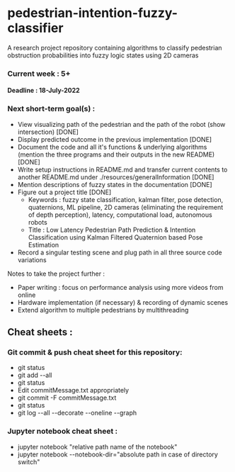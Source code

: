 # pedestrian-intention-fuzzy-classifier
A research project repository containing algorithms to classify pedestrian obstruction probabilities into fuzzy logic states using 2D cameras 

### Current week : 5+
#### Deadline : 18-July-2022

### Next short-term goal(s) :

- View visualizing path of the pedestrian and the path of the robot (show intersection) [DONE]
- Display predicted outcome in the previous implementation [DONE]
- Document the code and all it's functions & underlying algorithms (mention the three programs and their outputs in the new README) [DONE]
- Write setup instructions in README.md and transfer current contents to another README.md under ./resources/generalInformation [DONE]
- Mention descriptions of fuzzy states in the documentation [DONE]
- Figure out a project title [DONE]
    - Keywords : fuzzy state classification, kalman filter, pose detection, quaternions, ML pipeline, 2D cameras (eliminating the requirement of depth perception), latency, computational load, autonomous robots
    - Title : Low Latency Pedestrian Path Prediction & Intention Classification using Kalman Filtered Quaternion based Pose Estimation 
- Record a singular testing scene and plug path in all three source code variations

Notes to take the project further :
- Paper writing : focus on performance analysis using more videos from online
- Hardware implementation (if necessary) & recording of dynamic scenes
- Extend algorithm to multiple pedestrians by multithreading


## Cheat sheets :

### Git commit & push cheat sheet for this repository:
- git status
- git add --all
- git status
- Edit commitMessage.txt appropriately
- git commit -F commitMessage.txt
- git status
- git log --all --decorate --oneline --graph

### Jupyter notebook cheat sheet :
- jupyter notebook "relative path name of the notebook"
- jupyter notebook --notebook-dir="absolute path in case of directory switch"




